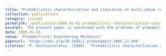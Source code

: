 ```yaml
---
title: "Probabilistic characterization and simulation of multi-phase random media"
collection: publications
category: journal
permalink: /publication/2006-01-01-probabilistic-characterization-simulation-multi-phase-random-media
excerpt: 'The present paper is concerned with the problems of probabilistic characterization and digital simulation of random multi-phase media. A general framework is presented which is able to distinguish the most important features of the microstructure and generate sample realizations that are consistent with these probabilistic characteristics.'
date: 2006-01-01
venue: 'Probabilistic Engineering Mechanics'
paperurl: 'https://doi.org/10.1016/j.probengmech.2005.11.004'
citation: 'P. Koutsourelakis. (2006). "Probabilistic characterization and simulation of multi-phase random media." <i>Probabilistic Engineering Mechanics</i>, 21(3), 227–234. doi: 10.1016/j.probengmech.2005.11.004.'
---
```

